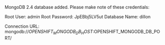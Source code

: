 MongoDB 2.4 database added.  Please make note of these credentials:

   Root User:     admin
   Root Password: JpEBbj5LV5ut
   Database Name: dillon

Connection URL: mongodb://$OPENSHIFT_MONGODB_DB_HOST:$OPENSHIFT_MONGODB_DB_PORT/